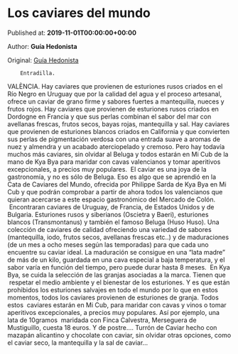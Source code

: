 
# Los caviares del mundo

Published at: **2019-11-01T00:00:00+00:00**

Author: **Guía Hedonista**

Original: [Guía Hedonista](https://valenciaplaza.com/los-caviares-del-mundo)


        Entradilla.
      
VALÈNCIA. Hay caviares que provienen de esturiones rusos criados en el Río Negro en Uruguay que por la calidad del agua y el proceso artesanal, ofrece un caviar de grano firme y sabores fuertes a mantequilla, nueces y frutos rojos.
Hay caviares que provienen de esturiones rusos criados en Dordogne en Francia y que sus perlas combinan el sabor del mar con avellanas frescas, frutos secos, bayas rojas, mantequilla y sal. Hay caviares que provienen de esturiones blancos criados en California y que convierten sus perlas de pigmentación verdosa con una entrada suave a aromas de nuez y almendra y un acabado aterciopelado y cremoso. Pero hay todavía muchos más caviares, sin olvidar al Beluga y todos estarán en Mi Cub de la mano de Kya Bya para maridar con cavas valencianos y tomar aperitivos excepcionales, a precios muy populares. 
El caviar es una joya de la gastronomía, y no es sólo de Beluga. Eso es algo que se aprendió en la Cata de Caviares del Mundo, ofrecida por Philippe Sarda de Kya Bya en Mi Cub y que podrán comprobar a partir de ahora todos los valencianos que quieran acercarse a este espacio gastronómico del Mercado de Colón.  Encontraran caviares de Uruguay, de Francia, de Estados Unidos y de Bulgaria. Esturiones rusos y siberianos (Oscietra y Baeri), esturiones blancos (Transmontanus) y también el famoso Beluga (Huso Huso).
Una colección de caviares de calidad ofreciendo una variedad de sabores (mantequilla, iodo, frutos secos, avellanas frescas etc..) y de maduraciones (de un mes a ocho meses según las temporadas) para que cada uno encuentre su caviar ideal. La maduración se consigue en una “lata madre” de más de un kilo, guardada en una cava especial a baja temperatura, y el sabor varía en función del tiempo, pero puede durar hasta 8 meses.
 En Kya Bya, se cuida la selección de las granjas asociadas a la marca. Tienen que  respetar el medio ambiente y el bienestar de los esturiones. Y es que están prohibidos los esturiones salvajes en todo el mundo por lo que en estos momentos, todos los caviares provienen de esturiones de granja. Todos estos  caviares estarán en Mi Cub, para maridar con cavas y vinos o tomar aperitivos excepcionales, a precios muy populares. Así por ejemplo, una lata de 10gramos  maridada con Finca Calvestra, Merseguera de Mustiguillo, cuesta 18 euros.
Y de postre…. Turrón de Caviar hecho con mazapán alicantino y chocolate con caviar, sin olvidar otras opciones, como el caviar seco, la mantequilla y la sal de caviar…

